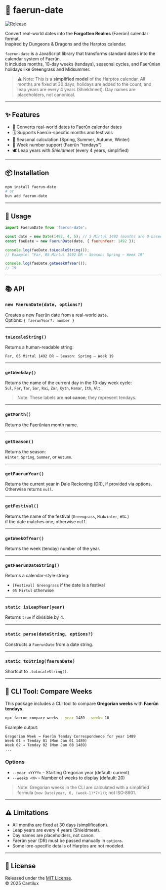 # 📅 faerun-date
[![Release](https://github.com/Cantilux/faerun-date/actions/workflows/release.yml/badge.svg)](https://github.com/Cantilux/faerun-date/actions/workflows/release.yml)

Convert real-world dates into the **Forgotten Realms** (Faerûn) calendar format.  
Inspired by Dungeons & Dragons and the Harptos calendar.

`faerun-date` is a JavaScript library that transforms standard dates into the calendar system of Faerûn.  
It includes months, 10-day weeks (tendays), seasonal cycles, and Faerûnian holidays like Greengrass and Midsummer.

> ⚠️ Note: This is a **simplified model** of the Harptos calendar. All months are fixed at 30 days, holidays are added to the count, and leap years are every 4 years (Shieldmeet). Day names are placeholders, not canonical.

---

## ✨ Features

- 📅 Converts real-world dates to Faerûn calendar dates
- 🗓️ Supports Faerûn-specific months and festivals
- 🌱 Seasonal calculation (Spring, Summer, Autumn, Winter)
- 📆 Week number support (Faerûn “tendays”)
- 🕊️ Leap years with *Shieldmeet* (every 4 years, simplified)

---

## 📦 Installation

```bash
npm install faerun-date
# or
bun add faerun-date
```

---

## 🧙 Usage

```js
import FaerunDate from 'faerun-date';

const date = new Date(1492, 4, 5); // 5 Mirtul 1492 (months are 0-based)
const faeDate = new FaerunDate(date, { faerunYear: 1492 });

console.log(faeDate.toLocaleString());
// Example: "Far, 05 Mirtul 1492 DR – Season: Spring – Week 19"

console.log(faeDate.getWeekOfYear());
// 19
```

---

## 📚 API

### `new FaerunDate(date, options?)`

Creates a new Faerûn date from a real-world `Date`.  
Options: `{ faerunYear?: number }`

---

### `toLocaleString()`
Returns a human-readable string:

```
Far, 05 Mirtul 1492 DR – Season: Spring – Week 19
```

---

### `getWeekday()`
Returns the name of the current day in the 10-day week cycle:  
`Sul`, `Far`, `Tar`, `Sar`, `Rai`, `Zor`, `Kyth`, `Hamar`, `Ith`, `Alt`.

> Note: These labels are **not canon**; they represent tendays.

---

### `getMonth()`
Returns the Faerûnian month name.

---

### `getSeason()`
Returns the season:  
`Winter`, `Spring`, `Summer`, or `Autumn`.

---

### `getFaerunYear()`
Returns the current year in Dale Reckoning (DR), if provided via options.  
Otherwise returns `null`.

---

### `getFestival()`
Returns the name of the festival (`Greengrass`, `Midwinter`, etc.)  
if the date matches one, otherwise `null`.

---

### `getWeekOfYear()`
Returns the week (tenday) number of the year.

---

### `getFaerunDateString()`
Returns a calendar-style string:  
- `[Festival] Greengrass` if the date is a festival  
- `05 Mirtul` otherwise

---

### `static isLeapYear(year)`
Returns `true` if divisible by 4.

---

### `static parse(dateString, options?)`
Constructs a `FaerunDate` from a date string.

---

### `static toString(faerunDate)`
Shortcut to `.toLocaleString()`.

---

## 🧰 CLI Tool: Compare Weeks

This package includes a CLI tool to compare **Gregorian weeks** with **Faerûn tendays**.

```bash
npx faerun-compare-weeks --year 1489 --weeks 10
```

Example output:

```
Gregorian Week → Faerûn Tenday Correspondence for year 1489
Week 01 → Tenday 01 (Mon Jan 01 1489)
Week 02 → Tenday 02 (Mon Jan 08 1489)
...
```

### Options
- `--year <YYYY>` – Starting Gregorian year (default: current)
- `--weeks <N>` – Number of weeks to display (default: 20)

> Note: Gregorian weeks in the CLI are calculated with a simplified formula (`new Date(year, 0, (week-1)*7+1)`); not ISO‑8601.

---

## ⚠️ Limitations

- All months are fixed at 30 days (simplification).  
- Leap years are every 4 years (Shieldmeet).  
- Day names are placeholders, not canon.  
- Faerûn year (DR) must be passed manually in `options`.  
- Some lore-specific details of Harptos are not modeled.

---

## 📜 License

Released under the [MIT License](./LICENSE).  
© 2025 Cantilux
